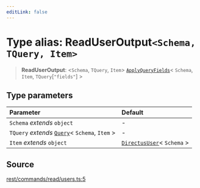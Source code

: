 ```yaml
---
editLink: false
---
```


# Type alias: ReadUserOutput`<Schema, TQuery, Item>`

> **ReadUserOutput**: \<`Schema`, `TQuery`, `Item`\>
> [`ApplyQueryFields`](../../types-1/type-aliases/type-alias.ApplyQueryFields.md)\< `Schema`, `Item`,
> `TQuery`[`"fields"`] \>

## Type parameters

| Parameter                                                                                       | Default                                                                              |
| :---------------------------------------------------------------------------------------------- | :----------------------------------------------------------------------------------- |
| `Schema` _extends_ `object`                                                                     | -                                                                                    |
| `TQuery` _extends_ [`Query`](../../types-1/interfaces/interface.Query.md)\< `Schema`, `Item` \> | -                                                                                    |
| `Item` _extends_ `object`                                                                       | [`DirectusUser`](../../schema/type-aliases/type-alias.DirectusUser.md)\< `Schema` \> |

## Source

[rest/commands/read/users.ts:5](https://github.com/directus/directus/blob/7789a6c53/sdk/src/rest/commands/read/users.ts#L5)
